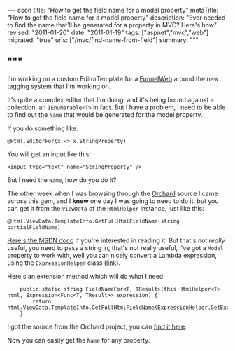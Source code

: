 --- cson
title: "How to get the field name for a model property"
metaTitle: "How to get the field name for a model property"
description: "Ever needed to find the name that'll be generated for a property in MVC? Here's how"
revised: "2011-01-20"
date: "2011-01-19"
tags: ["aspnet","mvc","web"]
migrated: "true"
urls: ["/mvc/find-name-from-field"]
summary: """

"""
---
I'm working on a custom EditorTemplate for a [FunnelWeb][1] around the new tagging system that I'm working on.

It's quite a complex editor that I'm doing, and it's being bound against a collection, an `IEnumerable<T>` in fact. But I have a problem, I need to be able to find out the `Name` that would be generated for the model property.

If you do something like:

    @Html.EditorFor(x => x.StringProperty)

You will get an input like this:

    <input type="text" name="StringProperty" />

But I need the `Name`, how do you do it? 

The other week when I was browsing through the [Orchard][2] source I came across this gem, and I **knew** one day I was going to need to do it, but you can get it from the `ViewData` of the `HtmlHelper` instance, just like this:

    @Html.ViewData.TemplateInfo.GetFullHtmlFieldName(string partialFieldName)

[Here's the MSDN doco][3] if you're interested in reading it. But that's not *really* useful, you need to pass a string in, that's not really useful, I've got a `Model` property to work with, well you can nicely convert a Lambda expression, using the `ExpressionHelper` class ([link][4]).

Here's an extension method which will do what I need:

        public static string FieldNameFor<T, TResult>(this HtmlHelper<T> html, Expression<Func<T, TResult>> expression) {
            return html.ViewData.TemplateInfo.GetFullHtmlFieldName(ExpressionHelper.GetExpressionText(expression));
        }

I got the source from the Orchard project, you can [find it here][5].

Now you can easily get the `Name` for any property.


  [1]: http://www.funnelweblog.com
  [2]: http://orchardproject.net
  [3]: http://msdn.microsoft.com/en-us/library/system.web.mvc.templateinfo.getfullhtmlfieldname.aspx
  [4]: http://msdn.microsoft.com/en-us/library/ee428394.aspx
  [5]: http://orchard.codeplex.com/SourceControl/changeset/view/2787c7365fa3#src%2fOrchard%2fMvc%2fHtml%2fHtmlHelperExtensions.cs
